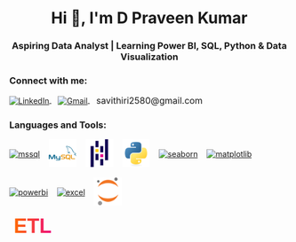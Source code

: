 <h1 align="center">Hi 👋, I'm D Praveen Kumar</h1>
<h3 align="center">Aspiring Data Analyst | Learning Power BI, SQL, Python & Data Visualization</h3>

<h3 align="left">Connect with me:</h3>
<p align="left">
  <a href="https://www.linkedin.com/in/praveen-kumar-869844200/" target="blank">
    <img align="center" src="https://raw.githubusercontent.com/rahuldkjain/github-profile-readme-generator/master/src/images/icons/Social/linked-in-alt.svg" alt="LinkedIn" height="30" width="40" />
  </a>
  &nbsp;&nbsp;
  <a href="mailto:savithiri2580@gmail.com" target="blank">
    <img align="center" src="https://img.icons8.com/color/48/gmail-new.png" alt="Gmail" height="30" width="40" />
  </a>
  &nbsp;&nbsp;
  <span style="font-size: 16px; vertical-align: middle;">savithiri2580@gmail.com</span>
</p>

<h3 align="left">Languages and Tools:</h3>
<p align="left" style="display: flex; flex-wrap: wrap; align-items: center; gap: 16px;">
  <a href="https://www.microsoft.com/en-us/sql-server" target="_blank" rel="noreferrer">
    <img src="https://www.svgrepo.com/show/303229/microsoft-sql-server-logo.svg" alt="mssql" width="50" height="50"/>
  </a>
  <a href="https://www.mysql.com/" target="_blank" rel="noreferrer">
    <img src="https://raw.githubusercontent.com/devicons/devicon/master/icons/mysql/mysql-original-wordmark.svg" alt="mysql" width="50" height="50"/>
  </a>
  <a href="https://pandas.pydata.org/" target="_blank" rel="noreferrer">
    <img src="https://raw.githubusercontent.com/devicons/devicon/master/icons/pandas/pandas-original.svg" alt="pandas" width="50" height="50"/>
  </a>
  <a href="https://www.python.org" target="_blank" rel="noreferrer">
    <img src="https://raw.githubusercontent.com/devicons/devicon/master/icons/python/python-original.svg" alt="python" width="50" height="50"/>
  </a>
  <a href="https://seaborn.pydata.org/" target="_blank" rel="noreferrer">
    <img src="https://seaborn.pydata.org/_images/logo-mark-lightbg.svg" alt="seaborn" width="50" height="50"/>
  </a>
  <a href="https://matplotlib.org/" target="_blank" rel="noreferrer">
    <img src="https://matplotlib.org/_static/images/logo2.svg" alt="matplotlib" width="50" height="50"/>
  </a>
  <a href="https://powerbi.microsoft.com/" target="_blank" rel="noreferrer">
    <img src="https://img.icons8.com/color/48/power-bi.png" alt="powerbi" width="50" height="50"/>
  </a>
  <a href="https://www.microsoft.com/en-us/microsoft-365/excel" target="_blank" rel="noreferrer">
    <img src="https://img.icons8.com/color/48/microsoft-excel-2019--v1.png" alt="excel" width="50" height="50"/>
  </a>
  <a href="https://jupyter.org/" target="_blank" rel="noreferrer">
    <img src="https://raw.githubusercontent.com/devicons/devicon/master/icons/jupyter/jupyter-original.svg" alt="jupyter" width="50" height="50"/>
  </a>

  <!-- Bigger Gradient ETL Text -->
  <a href="https://en.wikipedia.org/wiki/Extract,_transform,_load" target="_blank" rel="noreferrer" 
     style="
       font-weight: 700; 
       font-size: 36px; 
       font-family: Arial, sans-serif; 
       background: linear-gradient(90deg, #FF6A00, #EE0979); 
       -webkit-background-clip: text; 
       -webkit-text-fill-color: transparent; 
       margin-left: 8px;
       text-decoration: none;
       user-select: none;
     "
     title="ETL - Extract, Transform, Load">
    ETL
  </a>
</p>

